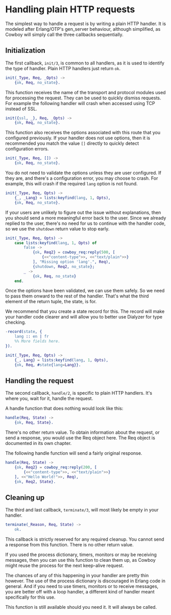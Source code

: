Handling plain HTTP requests
============================

The simplest way to handle a request is by writing a
plain HTTP handler. It is modeled after Erlang/OTP's
gen_server behaviour, although simplified, as Cowboy
will simply call the three callbacks sequentially.

Initialization
--------------

The first callback, `init/3`, is common to all handlers,
as it is used to identify the type of handler. Plain
HTTP handlers just return `ok`.

``` erlang
init(_Type, Req, _Opts) ->
    {ok, Req, no_state}.
```

This function receives the name of the transport and
protocol modules used for processing the request.
They can be used to quickly dismiss requests. For
example the following handler will crash when accessed
using TCP instead of SSL.

``` erlang
init({ssl, _}, Req, _Opts) ->
    {ok, Req, no_state}.
```

This function also receives the options associated with
this route that you configured previously. If your
handler does not use options, then it is recommended
you match the value `[]` directly to quickly detect
configuration errors.

``` erlang
init(_Type, Req, []) ->
    {ok, Req, no_state}.
```

You do not need to validate the options unless they
are user configured. If they are, and there's a
configuration error, you may choose to crash. For
example, this will crash if the required `lang`
option is not found.

``` erlang
init(_Type, Req, Opts) ->
    {_, _Lang} = lists:keyfind(lang, 1, Opts),
    {ok, Req, no_state}.
```

If your users are unlikely to figure out the issue
without explanations, then you should send a more
meaningful error back to the user. Since we already
replied to the user, there's no need for us to
continue with the handler code, so we use the
`shutdown` return value to stop early.

``` erlang
init(_Type, Req, Opts) ->
    case lists:keyfind(lang, 1, Opts) of
        false ->
            {ok, Req2} = cowboy_req:reply(500, [
                {<<"content-type">>, <<"text/plain">>}
            ], "Missing option 'lang'.", Req),
            {shutdown, Req2, no_state};
        _ ->
            {ok, Req, no_state}
    end.
```

Once the options have been validated, we can use them
safely. So we need to pass them onward to the rest of
the handler. That's what the third element of the return
tuple, the state, is for.

We recommend that you create a state record for this.
The record will make your handler code clearer and
will allow you to better use Dialyzer for type checking.

``` erlang
-record(state, {
    lang :: en | fr
    %% More fields here.
}).

init(_Type, Req, Opts) ->
    {_, Lang} = lists:keyfind(lang, 1, Opts),
    {ok, Req, #state{lang=Lang}}.
```

Handling the request
--------------------

The second callback, `handle/2`, is specific to plain HTTP
handlers. It's where you, wait for it, handle the request.

A handle function that does nothing would look like this:

``` erlang
handle(Req, State) ->
    {ok, Req, State}.
```

There's no other return value. To obtain information about
the request, or send a response, you would use the Req object
here. The Req object is documented in its own chapter.

The following handle function will send a fairly original response.

``` erlang
handle(Req, State) ->
    {ok, Req2} = cowboy_req:reply(200, [
        {<<"content-type">>, <<"text/plain">>}
    ], <<"Hello World!">>, Req),
    {ok, Req2, State}.
```

Cleaning up
-----------

The third and last callback, `terminate/3`, will most likely
be empty in your handler.

``` erlang
terminate(_Reason, Req, State) ->
    ok.
```

This callback is strictly reserved for any required cleanup.
You cannot send a response from this function. There is no
other return value.

If you used the process dictionary, timers, monitors or may
be receiving messages, then you can use this function to clean
them up, as Cowboy might reuse the process for the next
keep-alive request.

The chances of any of this happening in your handler are pretty
thin however. The use of the process dictionary is discouraged
in Erlang code in general. And if you need to use timers, monitors
or to receive messages, you are better off with a loop handler,
a different kind of handler meant specifically for this use.

This function is still available should you need it. It will
always be called.
